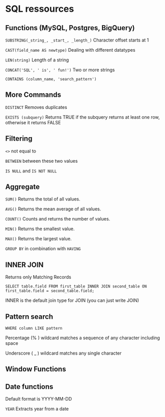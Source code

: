 # SQL ressources


## Functions (MySQL, Postgres, BigQuery)

```SUBSTRING(_string_, _start_, _length_)```    Character offset starts at 1

```CAST(field_name AS newtype)```    Dealing with different datatypes

```LEN(string)```    Length of a string

```CONCAT('SQL', ' is', ' fun!')```     Two or more strings

```CONTAINS (column_name, 'search_pattern')```


## More Commands

```DISTINCT``` Removes duplicates

```EXISTS (subquery)``` Returns TRUE if the subquery returns at least one row, otherwise it returns FALSE


## Filtering

```<>``` not equal to

```BETWEEN``` between these two values

```IS NULL``` and ```IS NOT NULL```


## Aggregate

```SUM()```  Returns the total of all values.

```AVG()```  Returns the mean average of all values.

```COUNT()```  Counts and returns the number of values.

```MIN()```  Returns the smallest value.

```MAX()```  Returns the largest value.

```GROUP BY``` in combination with ```HAVING```


## INNER JOIN

Returns only Matching Records

```SELECT table.field FROM first_table INNER JOIN second_table ON first_table.field = second_table.field;```

INNER is the default join type for JOIN (you can just write JOIN)


## Pattern search

```WHERE column LIKE pattern```

Percentage (% ) wildcard matches a sequence of any character including space

Underscore ( _ ) wildcard matches any single character


## Window Functions



## Date functions

Default format is YYYY-MM-DD

```YEAR``` Extracts year from a date



